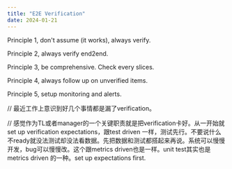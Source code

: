 ```yaml
---
title: "E2E Verification"
date: 2024-01-21
---
```


Principle 1, don't assume (it works), always verify.

Principle 2, always verify end2end.

Principle 3, be comprehensive. Check every slices.

Principle 4, always follow up on unverified items.

Principle 5, setup monitoring and alerts.

// 最近工作上意识到好几个事情都是漏了verification。

// 感觉作为TL或者manager的一个关键职责就是把verification卡好。从一开始就set up verification expectations，跟test driven 一样，测试先行。不要说什么不ready就没法测试却没法看数据。先把数据和测试都搭起来再说。系统可以慢慢开发，bug可以慢慢改。这个跟metrics driven也是一样。unit test其实也是metrics driven 的一种。set up expectations first.
